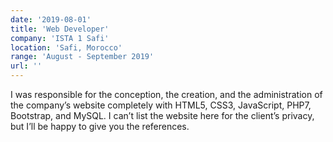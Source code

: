 ```yaml
---
date: '2019-08-01'
title: 'Web Developer'
company: 'ISTA 1 Safi'
location: 'Safi, Morocco'
range: 'August - September 2019'
url: ''
---
```


I was responsible for the conception, the creation, and the administration of the company’s website completely with HTML5, CSS3, JavaScript, PHP7, Bootstrap, and MySQL. I can’t list the website here for the client’s privacy, but I’ll be happy to give you the references.
